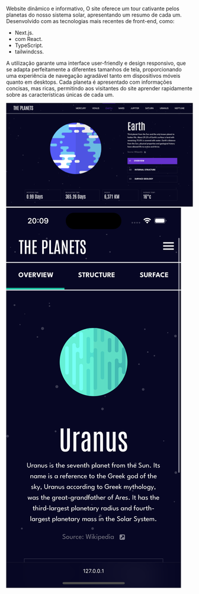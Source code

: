 <p>Website dinâmico e informativo, O site oferece um tour cativante pelos planetas do nosso sistema solar, apresentando um resumo de cada um. Desenvolvido com as tecnologias mais recentes de front-end, como:
</p>

* Next.js.
* com React.
* TypeScript.
* tailwindcss.

A utilização garante uma interface user-friendly e design responsivo, que se adapta perfeitamente a diferentes tamanhos de tela, proporcionando uma experiência de navegação agradável tanto em dispositivos móveis quanto em desktops. Cada planeta é apresentado com informações concisas, mas ricas, permitindo aos visitantes do site aprender rapidamente sobre as características únicas de cada um.

<img src="public/img/desktop.png"></img>
<img src="public/img/mobile.png"></img>